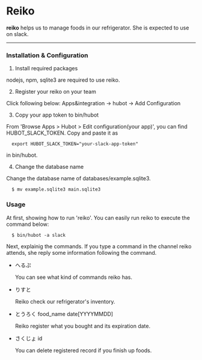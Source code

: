 Reiko
=======

**reiko** helps us to manage foods in our refrigerator.
She is expected to use on slack.

---


### Installation & Configuration

1. Install required packages

nodejs, npm, sqlite3 are required to use reiko.

2. Register your reiko on your team

Click following below:
  Apps&integration ->
  hubot ->
  Add Configuration

3. Copy your app token to bin/hubot

From 'Browse Apps > Hubot > Edit configuration(your app)', you can find HUBOT_SLACK_TOKEN.
Copy and paste it as
```
  export HUBOT_SLACK_TOKEN="your-slack-app-token"
```
in bin/hubot.

4. Change the database name

Change the database name of databases/example.sqlite3.
```
  $ mv example.sqlite3 main.sqlite3
```


### Usage

At first, showing how to run 'reiko'.
You can easily run reiko to execute the command below:
```
  $ bin/hubot -a slack
```

Next, explainig the commands.
If you type a command in the channel reiko attends, she reply some information following the command.

- へるぷ

  You can see what kind of commands reiko has.
  
- りすと

  Reiko check our refrigerator's inventory.
  
- とうろく food_name date[YYYYMMDD]

  Reiko register what you bought and its expiration date.
  
- さくじょ id

  You can delete registered record if you finish up foods.
